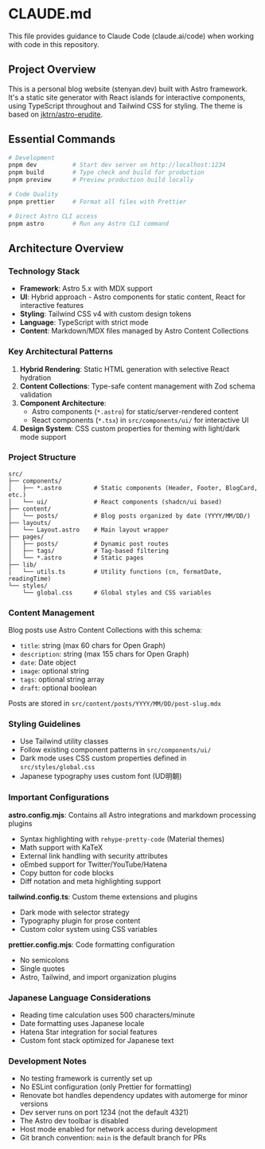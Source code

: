 # CLAUDE.md

This file provides guidance to Claude Code (claude.ai/code) when working with code in this repository.

## Project Overview

This is a personal blog website (stenyan.dev) built with Astro framework. It's a static site generator with React islands for interactive components, using TypeScript throughout and Tailwind CSS for styling. The theme is based on [jktrn/astro-erudite](https://github.com/jktrn/astro-erudite).

## Essential Commands

```bash
# Development
pnpm dev          # Start dev server on http://localhost:1234
pnpm build        # Type check and build for production
pnpm preview      # Preview production build locally

# Code Quality
pnpm prettier     # Format all files with Prettier

# Direct Astro CLI access
pnpm astro        # Run any Astro CLI command
```

## Architecture Overview

### Technology Stack

- **Framework**: Astro 5.x with MDX support
- **UI**: Hybrid approach - Astro components for static content, React for interactive features
- **Styling**: Tailwind CSS v4 with custom design tokens
- **Language**: TypeScript with strict mode
- **Content**: Markdown/MDX files managed by Astro Content Collections

### Key Architectural Patterns

1. **Hybrid Rendering**: Static HTML generation with selective React hydration
2. **Content Collections**: Type-safe content management with Zod schema validation
3. **Component Architecture**:
   - Astro components (`*.astro`) for static/server-rendered content
   - React components (`*.tsx`) in `src/components/ui/` for interactive UI
4. **Design System**: CSS custom properties for theming with light/dark mode support

### Project Structure

```
src/
├── components/
│   ├── *.astro         # Static components (Header, Footer, BlogCard, etc.)
│   └── ui/             # React components (shadcn/ui based)
├── content/
│   └── posts/          # Blog posts organized by date (YYYY/MM/DD/)
├── layouts/
│   └── Layout.astro    # Main layout wrapper
├── pages/
│   ├── posts/          # Dynamic post routes
│   ├── tags/           # Tag-based filtering
│   └── *.astro         # Static pages
├── lib/
│   └── utils.ts        # Utility functions (cn, formatDate, readingTime)
└── styles/
    └── global.css      # Global styles and CSS variables
```

### Content Management

Blog posts use Astro Content Collections with this schema:

- `title`: string (max 60 chars for Open Graph)
- `description`: string (max 155 chars for Open Graph)
- `date`: Date object
- `image`: optional string
- `tags`: optional string array
- `draft`: optional boolean

Posts are stored in `src/content/posts/YYYY/MM/DD/post-slug.mdx`

### Styling Guidelines

- Use Tailwind utility classes
- Follow existing component patterns in `src/components/ui/`
- Dark mode uses CSS custom properties defined in `src/styles/global.css`
- Japanese typography uses custom font (UD明朝)

### Important Configurations

**astro.config.mjs**: Contains all Astro integrations and markdown processing plugins

- Syntax highlighting with `rehype-pretty-code` (Material themes)
- Math support with KaTeX
- External link handling with security attributes
- oEmbed support for Twitter/YouTube/Hatena
- Copy button for code blocks
- Diff notation and meta highlighting support

**tailwind.config.ts**: Custom theme extensions and plugins

- Dark mode with selector strategy
- Typography plugin for prose content
- Custom color system using CSS variables

**prettier.config.mjs**: Code formatting configuration

- No semicolons
- Single quotes
- Astro, Tailwind, and import organization plugins

### Japanese Language Considerations

- Reading time calculation uses 500 characters/minute
- Date formatting uses Japanese locale
- Hatena Star integration for social features
- Custom font stack optimized for Japanese text

### Development Notes

- No testing framework is currently set up
- No ESLint configuration (only Prettier for formatting)
- Renovate bot handles dependency updates with automerge for minor versions
- Dev server runs on port 1234 (not the default 4321)
- The Astro dev toolbar is disabled
- Host mode enabled for network access during development
- Git branch convention: `main` is the default branch for PRs
